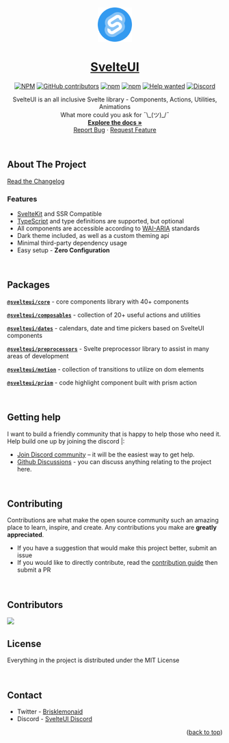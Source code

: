 <div id="top"></div>

<br />
<div align="center">
   <img src="gallery/Logo.png" alt="Logo" width="80" height="80">
  <a href="https://github.com/svelteuidev/svelteui">
    <h1 align="center">SvelteUI</h1>
  </a>

[![NPM](https://img.shields.io/github/license/svelteuidev/svelteui)](https://github.com/svelteuidev/svelteui/blob/main/LICENSE)
[![GitHub contributors](https://img.shields.io/github/contributors/svelteuidev/svelteui)](https://github.com/svelteuidev/svelteui/graphs/contributors)
[![npm](https://img.shields.io/npm/v/@svelteuidev/core)](https://www.npmjs.com/package/@svelteuidev/core)
[![npm](https://img.shields.io/npm/dm/@svelteuidev/core)](https://www.npmjs.com/package/@svelteuidev/core)
[![Help wanted](https://img.shields.io/github/labels/svelteuidev/svelteui/help%20wanted?label=Contribute)](https://github.com/svelteuidev/svelteui/labels/help%20wanted)
[![Discord](https://img.shields.io/badge/Chat%20on-Discord-%235865f2)](https://discord.gg/2J2xmzCS79)

  <p align="center">
   SvelteUI is an all inclusive Svelte library - Components, Actions, Utilities, Animations <br /> What more could you ask for ¯\_(ツ)_/¯
    <br />
    <a href="https://svelteui.org/"><strong>Explore the docs »</strong></a>
    <br />
    <a href="https://github.com/svelteuidev/svelteui/issues">Report Bug</a>
    ·
    <a href="https://github.com/svelteuidev/svelteui/issues">Request Feature</a>
  </p>
</div>

<br />

## **About The Project**

[Read the Changelog](https://svelteui.org/changelog/v0-6-0)

### Features

- [SvelteKit](https://kit.svelte.dev/) and SSR Compatible
- [TypeScript](https://typescriptlang.org/) and type definitions are supported, but optional
- All components are accessible according to [WAI-ARIA](https://www.w3.org/WAI/standards-guidelines/aria/) standards
- Dark theme included, as well as a custom theming api
- Minimal third-party dependency usage
- Easy setup - **Zero Configuration**

<br />

## Packages

**[`@svelteui/core`](https://svelteui.org/core/button)** - core components library with 40+ components

**[`@svelteui/composables`](https://svelteui.org/composables/use-click-outside)** - collection of 20+ useful actions and utilities

**[`@svelteui/dates`](https://svelteui.org/dates/getting-started)** - calendars, date and time pickers based on SvelteUI components

**[`@svelteui/preprocessors`](https://svelteui.org/preprocessors/view-source)** - Svelte preprocessor library to assist in many areas of development

**[`@svelteui/motion`](https://svelteui.org/motion/typewriter)** - collection of transitions to utilize on dom elements

**[`@svelteui/prism`](https://svelteui.org/others/prism)** - code highlight component built with prism action

<br />

## Getting help

I want to build a friendly community that is happy to help those who need it. Help build one up by joining the discord |:

- [Join Discord community](https://discord.gg/2J2xmzCS79) – it will be the easiest way to get help.
- [Github Discussions](https://github.com/svelteuidev/svelteui/discussions) - you can discuss anything relating to the project here.

<br />

## Contributing

Contributions are what make the open source community such an amazing place to learn, inspire, and create. Any contributions you make are **greatly appreciated**.

- If you have a suggestion that would make this project better, submit an issue
- If you would like to directly contribute, read the [contribution guide](https://svelteui.org/contributing) then submit a PR

<br />

## Contributors

<a href="https://github.com/svelteuidev/svelteui/graphs/contributors">
  <img src="https://contrib.rocks/image?repo=svelteuidev/svelteui" />
</a>

<br />

## License

Everything in the project is distributed under the MIT License

<br />

## Contact

- Twitter - [Brisklemonaid](https://twitter.com/brisklemonaid)
- Discord - [SvelteUI Discord](https://discord.gg/2J2xmzCS79)

<p align="right">(<a href="#top">back to top</a>)</p>
